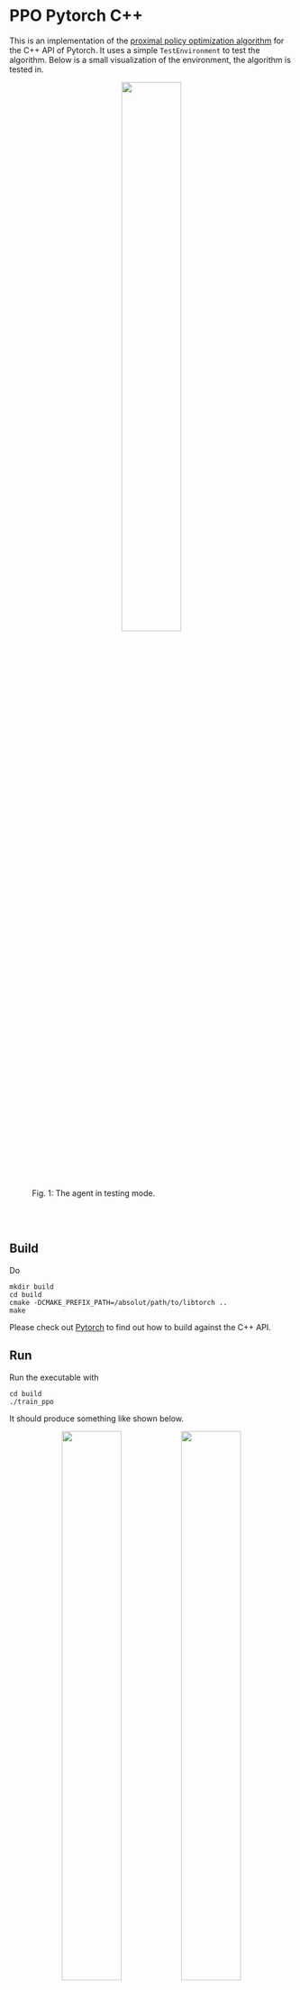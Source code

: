 # PPO Pytorch C++

This is an implementation of the [proximal policy optimization algorithm](https://arxiv.org/abs/1707.06347) for the C++ API of Pytorch. It uses a simple `TestEnvironment` to test the algorithm. Below is a small visualization of the environment, the algorithm is tested in.
<br>
<figure>
  <p align="center"><img src="img/test_mode.gif" width="50%" height="50%" hspace="0"></p>
  <figcaption>Fig. 1: The agent in testing mode. </figcaption>
</figure>
<br><br>

## Build
Do
```
mkdir build
cd build
cmake -DCMAKE_PREFIX_PATH=/absolut/path/to/libtorch ..
make
```
Please check out [Pytorch](https://pytorch.org/cppdocs/installing.html#minimal-example) to find out how to build against the C++ API.

## Run
Run the executable with
```
cd build
./train_ppo
```
It should produce something like shown below.
<br>
<figure>
  <p align="center"><img src="img/epoch_1.gif" width="50%" height="50%" hspace="0"><img src="img/epoch_5.gif" width="50%" height="50%" hspace="0"><img src="img/epoch_15.gif" width="50%" height="50%" hspace="0"><img src="img/epoch_20.gif" width="50%" height="50%" hspace="0"></p>
  <figcaption>Fig. 2: From top left to bottom right, the agent for successive epochs in training mode as it takes actions in the environment to reach the goal. </figcaption>
</figure>
<br><br>
The algorithm can also be used in test mode, once trained. Therefore, run
```
cd build
./test_ppo
```

## Visualization
The results are saved to `data/data.csv` and can be visualized by running `python plot.py`.
